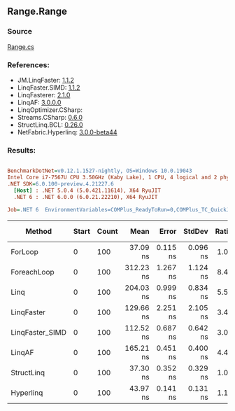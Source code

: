 ﻿## Range.Range

### Source
[Range.cs](../LinqBenchmarks/Range/Range.cs)

### References:
- JM.LinqFaster: [1.1.2](https://www.nuget.org/packages/JM.LinqFaster/1.1.2)
- LinqFaster.SIMD: [1.1.2](https://www.nuget.org/packages/LinqFaster.SIMD/1.0.3)
- LinqFasterer: [2.1.0](https://www.nuget.org/packages/LinqFasterer/2.1.0)
- LinqAF: [3.0.0.0](https://www.nuget.org/packages/LinqAF/3.0.0.0)
- LinqOptimizer.CSharp: [](https://www.nuget.org/packages/LinqOptimizer.CSharp/)
- Streams.CSharp: [0.6.0](https://www.nuget.org/packages/Streams.CSharp/0.6.0)
- StructLinq.BCL: [0.26.0](https://www.nuget.org/packages/StructLinq/0.26.0)
- NetFabric.Hyperlinq: [3.0.0-beta44](https://www.nuget.org/packages/NetFabric.Hyperlinq/3.0.0-beta44)

### Results:
``` ini

BenchmarkDotNet=v0.12.1.1527-nightly, OS=Windows 10.0.19043
Intel Core i7-7567U CPU 3.50GHz (Kaby Lake), 1 CPU, 4 logical and 2 physical cores
.NET SDK=6.0.100-preview.4.21227.6
  [Host] : .NET 5.0.4 (5.0.421.11614), X64 RyuJIT
  .NET 6 : .NET 6.0.0 (6.0.21.22210), X64 RyuJIT

Job=.NET 6  EnvironmentVariables=COMPlus_ReadyToRun=0,COMPlus_TC_QuickJitForLoops=1,COMPlus_TieredPGO=1  Runtime=.NET 6.0  

```
|          Method | Start | Count |      Mean |    Error |   StdDev | Ratio | RatioSD |  Gen 0 | Gen 1 | Gen 2 | Allocated |
|---------------- |------ |------ |----------:|---------:|---------:|------:|--------:|-------:|------:|------:|----------:|
|         ForLoop |     0 |   100 |  37.09 ns | 0.115 ns | 0.096 ns |  1.00 |    0.00 |      - |     - |     - |         - |
|     ForeachLoop |     0 |   100 | 312.23 ns | 1.267 ns | 1.124 ns |  8.42 |    0.04 | 0.0267 |     - |     - |      56 B |
|            Linq |     0 |   100 | 204.03 ns | 0.999 ns | 0.834 ns |  5.50 |    0.03 | 0.0191 |     - |     - |      40 B |
|      LinqFaster |     0 |   100 | 129.66 ns | 2.251 ns | 2.105 ns |  3.49 |    0.06 | 0.2027 |     - |     - |     424 B |
| LinqFaster_SIMD |     0 |   100 | 112.52 ns | 0.687 ns | 0.642 ns |  3.03 |    0.01 | 0.2027 |     - |     - |     424 B |
|          LinqAF |     0 |   100 | 165.21 ns | 0.451 ns | 0.400 ns |  4.46 |    0.02 |      - |     - |     - |         - |
|      StructLinq |     0 |   100 |  37.30 ns | 0.352 ns | 0.329 ns |  1.01 |    0.01 |      - |     - |     - |         - |
|       Hyperlinq |     0 |   100 |  43.97 ns | 0.141 ns | 0.131 ns |  1.19 |    0.00 |      - |     - |     - |         - |
